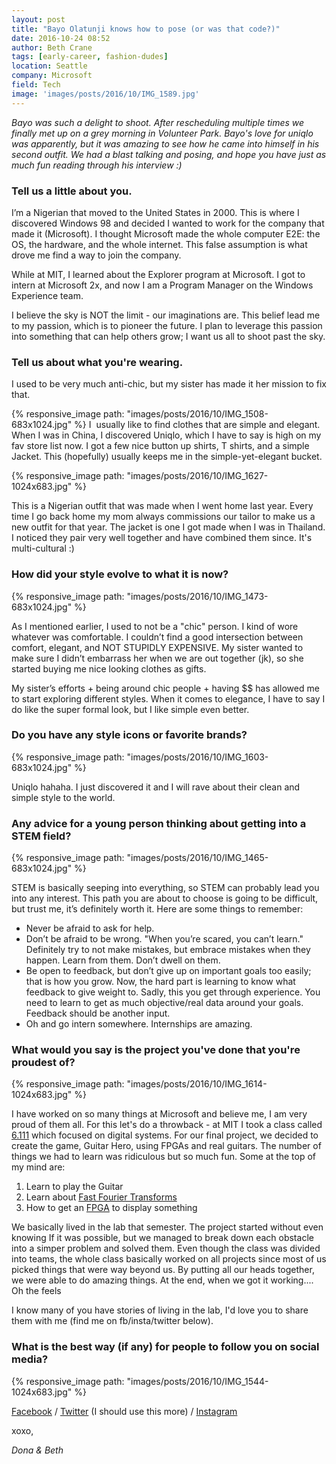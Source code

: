 ```yaml
---
layout: post
title: "Bayo Olatunji knows how to pose (or was that code?)"
date: 2016-10-24 08:52
author: Beth Crane
tags: [early-career, fashion-dudes]
location: Seattle
company: Microsoft
field: Tech
image: 'images/posts/2016/10/IMG_1589.jpg'
---
```


*Bayo was such a delight to shoot. After rescheduling multiple times we finally met up on a grey morning in Volunteer Park. Bayo's love for uniqlo was apparently, but it was amazing to see how he came into himself in his second outfit. We had a blast talking and posing, and hope you have just as much fun reading through his interview :)*

### Tell us a little about you.

I’m a Nigerian that moved to the United States in 2000. This is where I discovered Windows 98 and decided I wanted to work for the company that made it (Microsoft). I thought Microsoft made the whole computer E2E: the OS, the hardware, and the whole internet. This false assumption is what drove me find a way to join the company.

While at MIT, I learned about the Explorer program at Microsoft. I got to intern at Microsoft 2x, and now I am a Program Manager on the Windows Experience team.

I believe the sky is NOT the limit - our imaginations are. This belief lead me to my passion, which is to pioneer the future. I plan to leverage this passion into something that can help others grow; I want us all to shoot past the sky.

### Tell us about what you're wearing.

I used to be very much anti-chic, but my sister has made it her mission to fix that.

{% responsive_image path: "images/posts/2016/10/IMG_1508-683x1024.jpg" %} 
I  usually like to find clothes that are simple and elegant. When I was in China, I discovered Uniqlo, which I have to say is high on my fav store list now. I got a few nice button up shirts, T shirts, and a simple Jacket. This (hopefully) usually keeps me in the simple-yet-elegant bucket.

{% responsive_image path: "images/posts/2016/10/IMG_1627-1024x683.jpg" %}

This is a Nigerian outfit that was made when I went home last year. Every time I go back home my mom always commissions our tailor to make us a new outfit for that year. The jacket is one I got made when I was in Thailand. I noticed they pair very well together and have combined them since. It's multi-cultural :)

### How did your style evolve to what it is now?

{% responsive_image path: "images/posts/2016/10/IMG_1473-683x1024.jpg" %}

As I mentioned earlier, I used to not be a "chic" person. I kind of wore whatever was comfortable. I couldn’t find a good intersection between comfort, elegant, and NOT STUPIDLY EXPENSIVE. My sister wanted to make sure I didn’t embarrass her when we are out together (jk), so she started buying me nice looking clothes as gifts.

My sister’s efforts + being around chic people + having $$ has allowed me to start exploring different styles. When it comes to elegance, I have to say I do like the super formal look, but I like simple even better.

### Do you have any style icons or favorite brands?

{% responsive_image path: "images/posts/2016/10/IMG_1603-683x1024.jpg" %}

Uniqlo hahaha. I just discovered it and I will rave about their clean and simple style to the world.

### Any advice for a young person thinking about getting into a STEM field?

{% responsive_image path: "images/posts/2016/10/IMG_1465-683x1024.jpg" %}

STEM is basically seeping into everything, so STEM can probably lead you into any interest. This path you are about to choose is going to be difficult, but trust me, it’s definitely worth it. Here are some things to remember:

- Never be afraid to ask for help.
- Don’t be afraid to be wrong. "When you’re scared, you can’t learn." Definitely try to not make mistakes, but embrace mistakes when they happen. Learn from them. Don’t dwell on them.
- Be open to feedback, but don’t give up on important goals too easily; that is how you grow. Now, the hard part is learning to know what feedback to give weight to. Sadly, this you get through experience. You need to learn to get as much objective/real data around your goals. Feedback should be another input.
- Oh and go intern somewhere. Internships are amazing.

### What would you say is the project you've done that you're proudest of?

{% responsive_image path: "images/posts/2016/10/IMG_1614-1024x683.jpg" %}

I have worked on so many things at Microsoft and believe me, I am very proud of them all. For this let's do a throwback - at MIT I took a class called [6.111](http://web.mit.edu/6.111/www/f2015/index.html) which focused on digital systems. For our final project, we decided to create the game, Guitar Hero, using FPGAs and real guitars. The number of things we had to learn was ridiculous but so much fun. Some at the top of my mind are:

1. Learn to play the Guitar
2. Learn about [Fast Fourier Transforms](https://en.wikipedia.org/wiki/Fast_Fourier_transform)
3. How to get an [FPGA](https://en.wikipedia.org/wiki/Field-programmable_gate_array) to display something

We basically lived in the lab that semester. The project started without even knowing If it was possible, but we managed to break down each obstacle into a simper problem and solved them. Even though the class was divided into teams, the whole class basically worked on all projects since most of us picked things that were way beyond us. By putting all our heads together, we were able to do amazing things. At the end, when we got it working.... Oh the feels

I know many of you have stories of living in the lab, I'd love you to share them with me (find me on fb/insta/twitter below).

### What is the best way (if any) for people to follow you on social media?

{% responsive_image path: "images/posts/2016/10/IMG_1544-1024x683.jpg" %}

[Facebook](https://www.facebook.com/bayo0) / [Twitter](https://twitter.com/lilibayo) (I should use this more) / [Instagram](https://www.instagram.com/lilijason6/)

xoxo,

*Dona & Beth*
